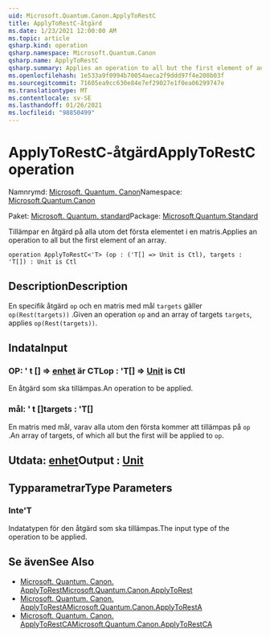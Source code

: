 ```yaml
---
uid: Microsoft.Quantum.Canon.ApplyToRestC
title: ApplyToRestC-åtgärd
ms.date: 1/23/2021 12:00:00 AM
ms.topic: article
qsharp.kind: operation
qsharp.namespace: Microsoft.Quantum.Canon
qsharp.name: ApplyToRestC
qsharp.summary: Applies an operation to all but the first element of an array.
ms.openlocfilehash: 1e533a9f0994b70054aeca2f9ddd97f4e200b03f
ms.sourcegitcommit: 71605ea9cc630e84e7ef29027e1f0ea06299747e
ms.translationtype: MT
ms.contentlocale: sv-SE
ms.lasthandoff: 01/26/2021
ms.locfileid: "98850499"
---
```

# <a name="applytorestc-operation"></a><span data-ttu-id="cfb85-102">ApplyToRestC-åtgärd</span><span class="sxs-lookup"><span data-stu-id="cfb85-102">ApplyToRestC operation</span></span>

<span data-ttu-id="cfb85-103">Namnrymd: [Microsoft. Quantum. Canon](xref:Microsoft.Quantum.Canon)</span><span class="sxs-lookup"><span data-stu-id="cfb85-103">Namespace: [Microsoft.Quantum.Canon](xref:Microsoft.Quantum.Canon)</span></span>

<span data-ttu-id="cfb85-104">Paket: [Microsoft. Quantum. standard](https://nuget.org/packages/Microsoft.Quantum.Standard)</span><span class="sxs-lookup"><span data-stu-id="cfb85-104">Package: [Microsoft.Quantum.Standard](https://nuget.org/packages/Microsoft.Quantum.Standard)</span></span>


<span data-ttu-id="cfb85-105">Tillämpar en åtgärd på alla utom det första elementet i en matris.</span><span class="sxs-lookup"><span data-stu-id="cfb85-105">Applies an operation to all but the first element of an array.</span></span>

```qsharp
operation ApplyToRestC<'T> (op : ('T[] => Unit is Ctl), targets : 'T[]) : Unit is Ctl
```


## <a name="description"></a><span data-ttu-id="cfb85-106">Description</span><span class="sxs-lookup"><span data-stu-id="cfb85-106">Description</span></span>

<span data-ttu-id="cfb85-107">En specifik åtgärd `op` och en matris med mål `targets` gäller `op(Rest(targets))` .</span><span class="sxs-lookup"><span data-stu-id="cfb85-107">Given an operation `op` and an array of targets `targets`, applies `op(Rest(targets))`.</span></span>

## <a name="input"></a><span data-ttu-id="cfb85-108">Indata</span><span class="sxs-lookup"><span data-stu-id="cfb85-108">Input</span></span>

### <a name="op--t--unit--is-ctl"></a><span data-ttu-id="cfb85-109">OP: ' t [] => [enhet](xref:microsoft.quantum.lang-ref.unit)  är CTL</span><span class="sxs-lookup"><span data-stu-id="cfb85-109">op : 'T[] => [Unit](xref:microsoft.quantum.lang-ref.unit)  is Ctl</span></span>

<span data-ttu-id="cfb85-110">En åtgärd som ska tillämpas.</span><span class="sxs-lookup"><span data-stu-id="cfb85-110">An operation to be applied.</span></span>


### <a name="targets--t"></a><span data-ttu-id="cfb85-111">mål: ' t []</span><span class="sxs-lookup"><span data-stu-id="cfb85-111">targets : 'T[]</span></span>

<span data-ttu-id="cfb85-112">En matris med mål, varav alla utom den första kommer att tillämpas på `op` .</span><span class="sxs-lookup"><span data-stu-id="cfb85-112">An array of targets, of which all but the first will be applied to `op`.</span></span>



## <a name="output--unit"></a><span data-ttu-id="cfb85-113">Utdata: [enhet](xref:microsoft.quantum.lang-ref.unit)</span><span class="sxs-lookup"><span data-stu-id="cfb85-113">Output : [Unit](xref:microsoft.quantum.lang-ref.unit)</span></span>



## <a name="type-parameters"></a><span data-ttu-id="cfb85-114">Typparametrar</span><span class="sxs-lookup"><span data-stu-id="cfb85-114">Type Parameters</span></span>

### <a name="t"></a><span data-ttu-id="cfb85-115">Inte</span><span class="sxs-lookup"><span data-stu-id="cfb85-115">'T</span></span>

<span data-ttu-id="cfb85-116">Indatatypen för den åtgärd som ska tillämpas.</span><span class="sxs-lookup"><span data-stu-id="cfb85-116">The input type of the operation to be applied.</span></span>

## <a name="see-also"></a><span data-ttu-id="cfb85-117">Se även</span><span class="sxs-lookup"><span data-stu-id="cfb85-117">See Also</span></span>

- [<span data-ttu-id="cfb85-118">Microsoft. Quantum. Canon. ApplyToRest</span><span class="sxs-lookup"><span data-stu-id="cfb85-118">Microsoft.Quantum.Canon.ApplyToRest</span></span>](xref:Microsoft.Quantum.Canon.ApplyToRest)
- [<span data-ttu-id="cfb85-119">Microsoft. Quantum. Canon. ApplyToRestA</span><span class="sxs-lookup"><span data-stu-id="cfb85-119">Microsoft.Quantum.Canon.ApplyToRestA</span></span>](xref:Microsoft.Quantum.Canon.ApplyToRestA)
- [<span data-ttu-id="cfb85-120">Microsoft. Quantum. Canon. ApplyToRestCA</span><span class="sxs-lookup"><span data-stu-id="cfb85-120">Microsoft.Quantum.Canon.ApplyToRestCA</span></span>](xref:Microsoft.Quantum.Canon.ApplyToRestCA)